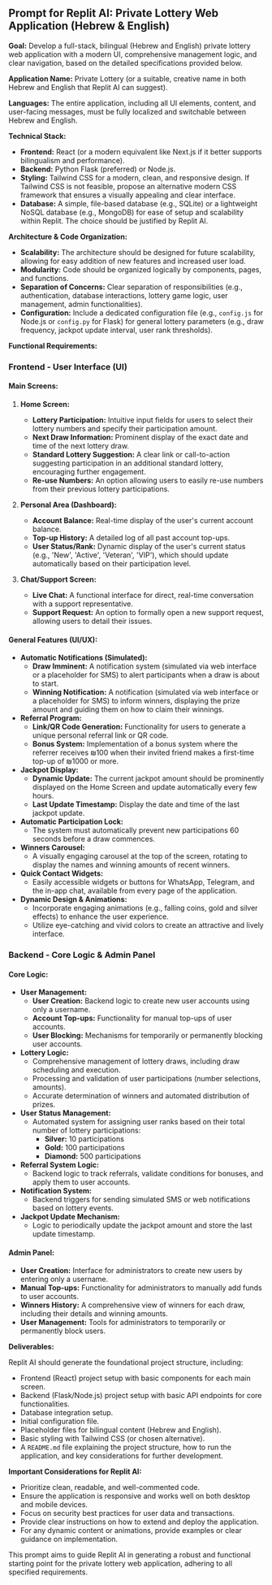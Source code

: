 ## Prompt for Replit AI: Private Lottery Web Application (Hebrew & English)

**Goal:** Develop a full-stack, bilingual (Hebrew and English) private lottery web application with a modern UI, comprehensive management logic, and clear navigation, based on the detailed specifications provided below.

**Application Name:** Private Lottery (or a suitable, creative name in both Hebrew and English that Replit AI can suggest).

**Languages:** The entire application, including all UI elements, content, and user-facing messages, must be fully localized and switchable between Hebrew and English.

**Technical Stack:**
*   **Frontend:** React (or a modern equivalent like Next.js if it better supports bilingualism and performance).
*   **Backend:** Python Flask (preferred) or Node.js.
*   **Styling:** Tailwind CSS for a modern, clean, and responsive design. If Tailwind CSS is not feasible, propose an alternative modern CSS framework that ensures a visually appealing and clear interface.
*   **Database:** A simple, file-based database (e.g., SQLite) or a lightweight NoSQL database (e.g., MongoDB) for ease of setup and scalability within Replit. The choice should be justified by Replit AI.

**Architecture & Code Organization:**
*   **Scalability:** The architecture should be designed for future scalability, allowing for easy addition of new features and increased user load.
*   **Modularity:** Code should be organized logically by components, pages, and functions.
*   **Separation of Concerns:** Clear separation of responsibilities (e.g., authentication, database interactions, lottery game logic, user management, admin functionalities).
*   **Configuration:** Include a dedicated configuration file (e.g., `config.js` for Node.js or `config.py` for Flask) for general lottery parameters (e.g., draw frequency, jackpot update interval, user rank thresholds).

**Functional Requirements:**

### Frontend - User Interface (UI)

#### Main Screens:

1.  **Home Screen:**
    *   **Lottery Participation:** Intuitive input fields for users to select their lottery numbers and specify their participation amount.
    *   **Next Draw Information:** Prominent display of the exact date and time of the next lottery draw.
    *   **Standard Lottery Suggestion:** A clear link or call-to-action suggesting participation in an additional standard lottery, encouraging further engagement.
    *   **Re-use Numbers:** An option allowing users to easily re-use numbers from their previous lottery participations.

2.  **Personal Area (Dashboard):**
    *   **Account Balance:** Real-time display of the user's current account balance.
    *   **Top-up History:** A detailed log of all past account top-ups.
    *   **User Status/Rank:** Dynamic display of the user's current status (e.g., 'New', 'Active', 'Veteran', 'VIP'), which should update automatically based on their participation level.

3.  **Chat/Support Screen:**
    *   **Live Chat:** A functional interface for direct, real-time conversation with a support representative.
    *   **Support Request:** An option to formally open a new support request, allowing users to detail their issues.

#### General Features (UI/UX):

*   **Automatic Notifications (Simulated):**
    *   **Draw Imminent:** A notification system (simulated via web interface or a placeholder for SMS) to alert participants when a draw is about to start.
    *   **Winning Notification:** A notification (simulated via web interface or a placeholder for SMS) to inform winners, displaying the prize amount and guiding them on how to claim their winnings.
*   **Referral Program:**
    *   **Link/QR Code Generation:** Functionality for users to generate a unique personal referral link or QR code.
    *   **Bonus System:** Implementation of a bonus system where the referrer receives ₪100 when their invited friend makes a first-time top-up of ₪1000 or more.
*   **Jackpot Display:**
    *   **Dynamic Update:** The current jackpot amount should be prominently displayed on the Home Screen and update automatically every few hours.
    *   **Last Update Timestamp:** Display the date and time of the last jackpot update.
*   **Automatic Participation Lock:**
    *   The system must automatically prevent new participations 60 seconds before a draw commences.
*   **Winners Carousel:**
    *   A visually engaging carousel at the top of the screen, rotating to display the names and winning amounts of recent winners.
*   **Quick Contact Widgets:**
    *   Easily accessible widgets or buttons for WhatsApp, Telegram, and the in-app chat, available from every page of the application.
*   **Dynamic Design & Animations:**
    *   Incorporate engaging animations (e.g., falling coins, gold and silver effects) to enhance the user experience.
    *   Utilize eye-catching and vivid colors to create an attractive and lively interface.

### Backend - Core Logic & Admin Panel

#### Core Logic:

*   **User Management:**
    *   **User Creation:** Backend logic to create new user accounts using only a username.
    *   **Account Top-ups:** Functionality for manual top-ups of user accounts.
    *   **User Blocking:** Mechanisms for temporarily or permanently blocking user accounts.
*   **Lottery Logic:**
    *   Comprehensive management of lottery draws, including draw scheduling and execution.
    *   Processing and validation of user participations (number selections, amounts).
    *   Accurate determination of winners and automated distribution of prizes.
*   **User Status Management:**
    *   Automated system for assigning user ranks based on their total number of lottery participations:
        *   **Silver:** 10 participations
        *   **Gold:** 100 participations
        *   **Diamond:** 500 participations
*   **Referral System Logic:**
    *   Backend logic to track referrals, validate conditions for bonuses, and apply them to user accounts.
*   **Notification System:**
    *   Backend triggers for sending simulated SMS or web notifications based on lottery events.
*   **Jackpot Update Mechanism:**
    *   Logic to periodically update the jackpot amount and store the last update timestamp.

#### Admin Panel:

*   **User Creation:** Interface for administrators to create new users by entering only a username.
*   **Manual Top-ups:** Functionality for administrators to manually add funds to user accounts.
*   **Winners History:** A comprehensive view of winners for each draw, including their details and winning amounts.
*   **User Management:** Tools for administrators to temporarily or permanently block users.

**Deliverables:**

Replit AI should generate the foundational project structure, including:
*   Frontend (React) project setup with basic components for each main screen.
*   Backend (Flask/Node.js) project setup with basic API endpoints for core functionalities.
*   Database integration setup.
*   Initial configuration file.
*   Placeholder files for bilingual content (Hebrew and English).
*   Basic styling with Tailwind CSS (or chosen alternative).
*   A `README.md` file explaining the project structure, how to run the application, and key considerations for further development.

**Important Considerations for Replit AI:**
*   Prioritize clean, readable, and well-commented code.
*   Ensure the application is responsive and works well on both desktop and mobile devices.
*   Focus on security best practices for user data and transactions.
*   Provide clear instructions on how to extend and deploy the application.
*   For any dynamic content or animations, provide examples or clear guidance on implementation.

This prompt aims to guide Replit AI in generating a robust and functional starting point for the private lottery web application, adhering to all specified requirements.

